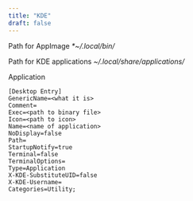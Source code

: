 ```yaml
---
title: "KDE"
draft: false
---
```


Path for AppImage
_*~/.local/bin/_

Path for KDE applications
_~/.local/share/applications/_

Application

```text
[Desktop Entry]
GenericName=<what it is>
Comment=
Exec=<path to binary file>
Icon=<path to icon>
Name=<name of application>
NoDisplay=false
Path=
StartupNotify=true
Terminal=false
TerminalOptions=
Type=Application
X-KDE-SubstituteUID=false
X-KDE-Username=
Categories=Utility;
```
